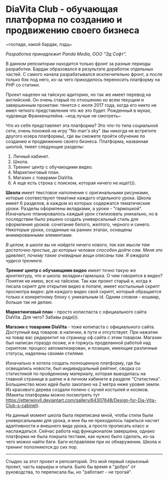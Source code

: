 # DiaVita Club - обучающая платформа по созданию и продвижению своего бизнеса
~госпаде, какой бардак, пздц~

*Разработка принадлежит Panda Media, ООО "Эд Софт".*

В данном репозитории находится только фронт за разные периоды разработки. Бардак образовался в результате доработок отдельных частей. С самого начала разрабатывался исключительно фронт, а после только бэк под него, из-за чего приходилось переносить платформу на PHP со статики.

Проект нацелен на тайскую адиторию, но так же имеет перевод на английский. Он очень старый по отношению ко всем текущим и завершенным прокетам: тянется с июля 2017 года, когда его никто не имел четкого представления что же это будет. Рожденный в муках, чудовище Франкенштейна. ~код лучше не смотреть~

Что из себя представляет эта платформа? Это что-то типа социальной сети, очень похожей на игру "No man's sky" (вы никогда не встретите другого юзера платформы), где вы сможете пройти обучение по созданию и продвижению своего бизнеса. Платформа, названная школой, тмеет следующие разделы:
1. Личный кабинет.
2. Школа.
3. Тренинг центр с обучающими видео.
4. Маркетинговый план.
5. Магазин с товарами DiaVita.
6. А еще есть строка с поиском, которая ничего не ищет))).

**Школа** имеет текстовое наполнение с оригинальными рисунками, которые соотвествуют тематике каждого отдельного урока. Школа имеет 6 разделов, в каждом из которых содержатся тематические уроки. Разделы оформлены вкладками, а уроки - "гармошкой". Изначально планировалось каждый урок стилизовать уникально, но в последствии было решено создать универсальный стиль для оформления уроков: сочетание белого, желтого, черного и синего. Некоторые уроки, созданные на ранних этапах, оснащены анимированными элементами.

*В целом, в школе вы не найдете ничего нового, так как мысли там достаточно простые, до которых человек способен дойти сам. Меня это удивляет, почему такие очевидные вещи описаны там. Я ожидала чудеса тренинга.*

**Тренинг центр с обучающими видео** имеет точно такую же архитектуру, что и школа: вкладки+гармошка. О чем говорится в видео? Понятия не имею, все на тайском. Так как проект старый и, когда я писала скрипт для открытия видео в попапе, имеет костыльный скрипт просмотра видео: для каждого видео свой скрипт, который обращается только к конкретному блоку с уникальным id. Одним словом - кошмар, больше так не делаю.

**Маркетинговый план** - просто кописпаста с официального сайта DiaVita. Для чего? Забавы ради))).

**Магазин с товарами DiaVita** - тоже копипаста с официального сайта. Доступный вид товаров: в наличии, в пути и отсутствует. При нажатии на товар вас редиректит на страницу оф.сайта с этим товаром. Магазин был написан гораздо позже, и я горжусь проделанной работой над скриптом: процесс автоматизирован, и позиции, имеющие различные статусы, наделены своими стилями.

Изначально я хотела создать полноценную платформу, где бы освещались новости, был индивидуальный рейтинг, сводка со статистикой по пройденному материалу, которая выводилась на главной странице в шапке и в личном кабинете в разделе "Статистика". Большинство моих идей было закопано на 2 метра ниже уровня земли. Из красивого дерева создали полено с кучей костылей и косяков. (Макеты платформы можно посмотреть тут https://etterwinyll.deviantart.com/gallery/64307648/Design-for-Dia-Vita-Club-s-cabinet).

На данный момент школа была переписана мной, чтобы стили были универсальными для урока, и мне бы не приходилось париться насчет адаптивности и внешнего вида урока, а просто прописать класс и наслаждаться. Сейчас работа над функционалом завершена, однако платформа не была покрыта тестами, как нужно было сделать, из-за чего можно найти баги. Баги исправляем при их обнаружении. Школа и тренинг пополняются до сих пор.

<hr/>

Стыдно за этот проект и репозиторий. Это мой первый серьезный проект, часть карьеры и опыта. Было бы время и "добро" от руководства, то переписала бы, но "работает - не трогай". 
